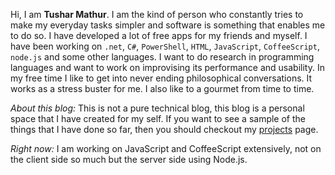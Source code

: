 Hi, I am **Tushar Mathur**. I am the kind of person who constantly tries to make my everyday tasks simpler and software is something that enables me to do so. I have developed a lot of free apps for my friends and myself. I have been working on `.net`, `C#`, `PowerShell`, `HTML`, `JavaScript`, `CoffeeScript`, `node.js` and some other languages. I want to do research in programming languages and want to work on improvising its performance and usability. In my free time I like to get into never ending philosophical conversations. It works as a stress buster for me. I also like to a gourmet from time to time.

*About this blog:* This is not a pure technical blog, this blog is a personal space that I have created for my self. If you want to see a sample of the things that I have done so far, then you should checkout my [projects](/projects.html) page.

*Right now:* I am working on JavaScript and CoffeeScript extensively, not on the client side so much but the server side using Node.js.